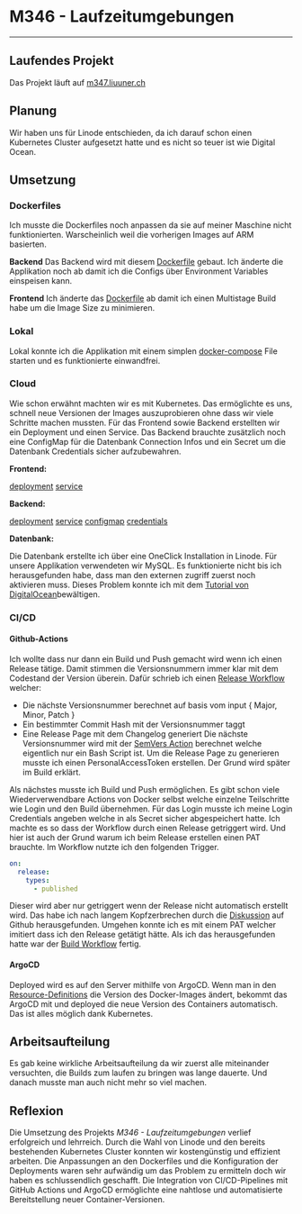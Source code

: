 # M346 - Laufzeitumgebungen

---

## Laufendes Projekt

Das Projekt läuft auf
[m347.liuuner.ch](https://m347.liuuner.ch)

## Planung
Wir haben uns für Linode entschieden, da ich darauf schon einen Kubernetes Cluster aufgesetzt hatte und es nicht so teuer ist wie Digital Ocean.

## Umsetzung
### Dockerfiles
Ich musste die Dockerfiles noch anpassen da sie auf meiner Maschine nicht funktionierten. Warscheinlich weil die vorherigen Images auf ARM basierten.

**Backend**
Das Backend wird mit diesem [Dockerfile](backend/Dockerfile) gebaut. 
Ich änderte die Applikation noch ab damit ich die Configs über Environment Variables einspeisen kann.

**Frontend**
Ich änderte das [Dockerfile](frontend/Dockerfile) ab damit ich einen Multistage Build habe um die Image Size zu minimieren.

### Lokal
Lokal konnte ich die Applikation mit einem simplen [docker-compose](docker-compose.yml) File starten und es funktionierte einwandfrei.

### Cloud
Wie schon erwähnt machten wir es mit Kubernetes.
Das ermöglichte es uns, schnell neue Versionen der Images auszuprobieren ohne dass wir viele Schritte machen mussten.
Für das Frontend sowie Backend erstellten wir ein Deployment und einen Service.
Das Backend brauchte zusätzlich noch eine ConfigMap für die Datenbank Connection Infos und ein Secret um die Datenbank Credentials sicher aufzubewahren.

**Frontend:**

[deployment](k8s/frontend/deployment.yaml)
[service](k8s/frontend/service.yaml)

**Backend:**

[deployment](k8s/backend/deployment.yaml)
[service](k8s/backend/service.yaml)
[configmap](k8s/configmap.yaml)
[credentials](k8s/credentials.yaml)

**Datenbank:**

Die Datenbank erstellte ich über eine OneClick Installation in Linode.
Für unsere Applikation verwendeten wir MySQL.
Es funktionierte nicht bis ich herausgefunden habe, dass man den externen zugriff zuerst noch aktivieren muss.
Dieses Problem konnte ich mit dem [Tutorial von DigitalOcean](https://www.digitalocean.com/community/tutorials/how-to-allow-remote-access-to-mysql)bewältigen.

### CI/CD
#### Github-Actions
Ich wollte dass nur dann ein Build und Push gemacht wird wenn ich einen Release tätige. Damit stimmen die Versionsnummern immer klar mit dem Codestand der Version überein.
Dafür schrieb ich einen [Release Workflow](.github/workflows/release.yaml) welcher:
- Die nächste Versionsnummer berechnet auf basis vom input { Major, Minor, Patch }
- Ein bestimmter Commit Hash mit der Versionsnummer taggt
- Eine Release Page mit dem Changelog generiert
Die nächste Versionsnummer wird mit der [SemVers Action](.github/actions/semVers/action.yml) berechnet welche eigentlich nur ein Bash Script ist.
Um die Release Page zu generieren musste ich einen PersonalAccessToken erstellen. Der Grund wird später im Build erklärt.

Als nächstes musste ich Build und Push ermöglichen.
Es gibt schon viele Wiederverwendbare Actions von Docker selbst welche einzelne Teilschritte wie Login und den Build übernehmen. Für das Login musste ich meine Login Credentials angeben welche in als Secret sicher abgespeichert hatte.
Ich machte es so dass der Workflow durch einen Release getriggert wird.
Und hier ist auch der Grund warum ich beim Release erstellen einen PAT brauchte.
Im Workflow nutzte ich den folgenden Trigger.
```yaml
on:
  release:
    types:
      - published
```
Dieser wird aber nur getriggert wenn der Release nicht automatisch erstellt wird.
Das habe ich nach langem Kopfzerbrechen durch die [Diskussion](https://github.com/orgs/community/discussions/25281) auf Github herausgefunden.
Umgehen konnte ich es mit einem PAT welcher imitiert dass ich den Release getätigt hätte.
Als ich das herausgefunden hatte war der [Build Workflow](.github/workflows/build.yaml) fertig.

#### ArgoCD
Deployed wird es auf den Server mithilfe von ArgoCD. 
Wenn man in den [Resource-Definitions](k8s) die Version des Docker-Images ändert, bekommt das ArgoCD mit und deployed die neue Version des Containers automatisch.
Das ist alles möglich dank Kubernetes.


## Arbeitsaufteilung
Es gab keine wirkliche Arbeitsaufteilung da wir zuerst alle miteinander versuchten, die Builds zum laufen zu bringen was lange dauerte.
Und danach musste man auch nicht mehr so viel machen.

## Reflexion
Die Umsetzung des Projekts _M346 - Laufzeitumgebungen_ verlief erfolgreich und lehrreich. Durch die Wahl von Linode und den bereits bestehenden Kubernetes Cluster konnten wir kostengünstig und effizient arbeiten. Die Anpassungen an den Dockerfiles und die Konfiguration der Deployments waren sehr aufwändig um das Problem zu ermitteln doch wir haben es schlussendlich geschafft. Die Integration von CI/CD-Pipelines mit GitHub Actions und ArgoCD ermöglichte eine nahtlose und automatisierte Bereitstellung neuer Container-Versionen.